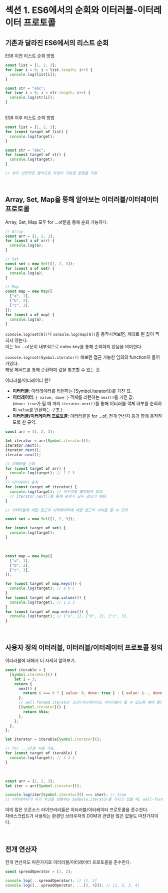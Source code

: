 # 섹션 1. ES6에서의 순회와 이터러블-이터레이터 프로토콜

## 기존과 달라진 ES6에서의 리스트 순회

ES6 이전 리스트 순회 방법

```javascript
const list = [1, 2, 3];
for (var i = 0; i < list.length; i++) {
  console.log(list[i]);
}

const str = "abc";
for (var i = 0; i < str.length; i++) {
  console.log(str[i]);
}
```

<br/>
ES6 이후 리스트 순회 방법

```javascript
const list = [1, 2, 3];
for (const target of list) {
  console.log(target);
}

const str = "abc";
for (const target of str) {
  console.log(target);
}

// 보다 선언적인 형식으로 작성이 가능한 문법을 지원
```

<br/>

## Array, Set, Map을 통해 알아보는 이터러블/이터레이터 프로토콜

Array, Set, Map 모두 for ...of문을 통해 순회 가능하다.

```javascript
// Array
const arr = [1, 2, 3];
for (const a of arr) {
  console.log(a);
}

// Set
const set = new Set([1, 2, 3]);
for (const a of set) {
  console.log(a);
}

// Map
const map = new Map([
  ["a", 1],
  ["b", 2],
  ["c", 3],
]);
for (const a of map) {
  console.log(a);
}
```

`console.log(set[0])`나 `console.log(map[0])`을 동작시켜보면, 제대로 된 값이 찍히지 않는다.<br/>
이는 for ...of문이 내부적으로 index key를 통해 순회하지 않음을 의미한다.

`console.log(set[Symbol.iterator])` 해보면 접근 가능한 임의의 function이 들어가있다.<br/>
해당 메서드를 통해 순환하며 값을 참조할 수 있는 것.

이터러블/이터레이터 란?

- **이터러블**: 이터레이터를 리턴하는 \[Symbol.iterator]()를 가진 값.
- **이터레이터**: `{ value, done }` 객체를 리턴하는 `next()`를 가진 값.<br/>
  (`done: true`가 될 때 까지 `iterator.next()`를 통해 이터러블 객체 내부를 순회하며 `value`를 반환하는 구조.)
- **이터러블/이터레이터 프로토콜**: 이터러블을 for ...of, 전개 연산자 등과 함께 동작하도록 한 규약.

```javascript
const arr = [1, 2, 3];

let iterator = arr[Symbol.iterator]();
iterator.next();
iterator.next();
iterator.next();

// 이터러블 순회
for (const target of arr) {
  console.log(target); // 1 2 3
}
// 이터레이터 순회
for (const target of iterator) {
  console.log(target); // 아무것도 출력되지 않음.
  // iterator.next()를 통해 순회가 모두 끝났기 때문.
}

// 이터러블에 대한 접근과 이터레이터에 대한 접근의 차이를 볼 수 있다.
```

```javascript
const set = new Set([1, 2, 3]);

for (const target of set) {
  console.log(target);
}
```

<br/>

```javascript
const map = new Map([
  ["a", 1],
  ["b", 2],
  ["c", 3],
]);

for (const target of map.keys()) {
  console.log(target); // a b c
}
for (const target of map.values()) {
  console.log(target); // 1 2 3
}
for (const target of map.entries()) {
  console.log(target); // ["a", 1], ["b", 2], ["c", 3],
}
```

<br/>

## 사용자 정의 이터러블, 이터러블/이터레이터 프로토콜 정의

이터러블에 대해서 더 자세히 알아보기.

```javascript
const iterable = {
  [Symbol.iterator]() {
    let i = 3;
    return {
      next() {
        return i === 0 ? { value: 0, done: true } : { value: i--, done: false };
      },
      // well-formed iterator 조건(이터레이터도 이터러블이 될 수 있도록 해야 함)
      [Symbol.iterator]() {
        return this;
      },
    };
  },
};

let iterator = iterable[Symbol.iterator]();

// for ...of문 사용 가능.
for (const target of iterable) {
  console.log(target); // 3 2 1
}
```

<br/>

```javascript
const arr = [1, 2, 3];
let iter = arr[Symbol.iterator]();

console.log(iter[Symbol.iterator]() === iter); // true
// 이터레이터가 자기 자신을 반환하는 Symbole.iterator를 가지고 있을 때, well-formed iterator라고 한다.
```

이미 많은 오픈소스 라이브러리들은 이터러블/이터레이터 프로토콜을 준수한다.<br/>
자바스크립트가 사용되는 환경인 브라우저의 DOM과 관련된 많은 값들도 마찬가지이다.

<br/>

## 전개 연산자

전개 연산자도 마찬가지로 이터러블/이터레이터 프로토콜을 준수한다.

```javascript
const spreadOperator = [1, 2];

console.log(...spreadOperator); // [1, 2]
console.log([...spreadOperator, ...[3, 4]]); // [1, 2, 3, 4]
```

<br/>
